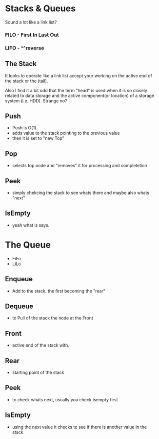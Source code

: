 # Stacks & Queues

Sound a lot like a link list?

### FILO - First In Last Out
### LIFO - ^^reverse

## The Stack
It looks to operate like a link list accept your working on the active end of the stack or the (tail).

Also I find it a bit odd that the term "head" is used when it is so closely related to data storage and the active component(or location) of a storage system (i.e. HDD). Strange no?

## Push
- Push is O(1)
- adds value to the stack pointing to the previous value
- then it is set to "new Top"

## Pop
- selects top node and "removes" it for processing and completetion

## Peek
- simply chekcing the stack to see whats there and maybe also whats "next"

## IsEmpty
- yeah what is says. 

# The Queue
- FiFo
- LiLo

## Enqueue
- Add to the stack. the first becoming the "rear"

## Dequeue
- to Pull of the stack the node at the Front

## Front
- active end of the stack with.

## Rear
- starting point of the stack

## Peek
- to check whats next, usually you check isempty first

## IsEmpty
- using the next value it checks to see if there is another value in the stack

